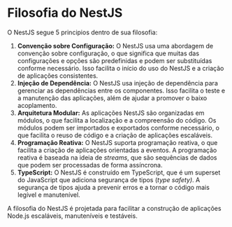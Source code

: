 # Filosofia do NestJS

O NestJS segue 5 principios dentro de sua filosofia:

1. **Convenção sobre Configuração:** O NestJS usa uma abordagem de convenção sobre configuração, o que significa que muitas das configurações e opções são predefinidas e podem ser substituídas conforme necessário. Isso facilita o início do uso do NestJS e a criação de aplicações consistentes.
2. **Injeção de Dependência:** O NestJS usa injeção de dependência para gerenciar as dependências entre os componentes. Isso facilita o teste e a manutenção das aplicações, além de ajudar a promover o baixo acoplamento.
3. **Arquitetura Modular:** As aplicações NestJS são organizadas em módulos, o que facilita a localização e a compreensão do código. Os módulos podem ser importados e exportados conforme necessário, o que facilita o reuso de código e a criação de aplicações escaláveis.
4. **Programação Reativa:** O NestJS suporta programação reativa, o que facilita a criação de aplicações orientadas a eventos. A programação reativa é baseada na ideia de *streams*, que são sequências de dados que podem ser processadas de forma assíncrona.
5. **TypeScript:** O NestJS é construído em TypeScript, que é um superset do JavaScript que adiciona segurança de tipos (_type safety)_. A segurança de tipos ajuda a prevenir erros e a tornar o código mais legível e manutenível.

A filosofia do NestJS é projetada para facilitar a construção de aplicações Node.js escaláveis, manuteníveis e testáveis.
